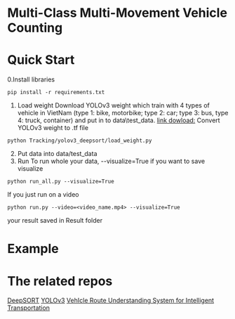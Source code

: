 # Multi-Class Multi-Movement Vehicle Counting
# Quick Start
0.Install libraries 
```
pip install -r requirements.txt
```
1. Load weight
Download YOLOv3 weight which train with 4 types of vehicle in VietNam (type 1: bike, motorbike; type 2: car; type 3: bus, type 4: truck, container) and put in to data\test_data. [link dowload:](https://drive.google.com/file/d/1nzoJrKI2Q26GfqiCK0yJ39YQaW6Gepyp/view?usp=sharing)
Convert YOLOv3 weight to .tf file
```
python Tracking/yolov3_deepsort/load_weight.py
```
2. Put data into data/test_data
3. Run 
To run whole your data, --visualize=True if you want to save visualize 
```
python run_all.py --visualize=True
```
If you just run on a video
```
python run.py --video=<video_name.mp4> --visualize=True
```
your result saved in Result folder

# Example
# The related repos
[DeepSORT](https://github.com/theAIGuysCode/yolov3_deepsort)
[YOLOv3](https://arxiv.org/abs/1804.02767)
[VehIcle Route Understanding System for Intelligent Transportation](https://github.com/Lijun-Yu/zero_virus)
